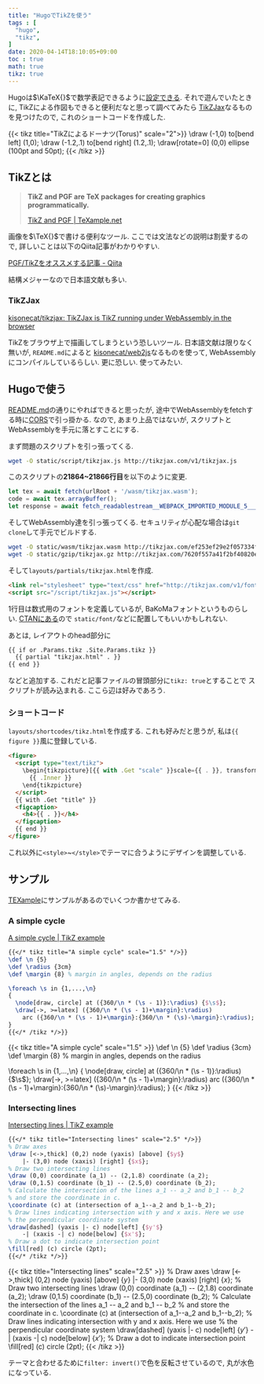 ```yaml
---
title: "HugoでTikZを使う"
tags : [
  "hugo",
  "tikz",
]
date: 2020-04-14T18:10:05+09:00
toc : true
math: true
tikz: true
---
```


Hugoは$\KaTeX{}$で数学表記できるように[設定できる](https://katex.org/docs/autorender.html).
それで遊んでいたときに,
TikZによる作図もできると便利だなと思って調べてみたら
[TikZJax](http://tikzjax.com/)なるものを見つけたので,
これのショートコードを作成した.
<!--more-->

{{< tikz title="TikZによるドーナツ(Torus)" scale="2">}}
\draw (-1,0) to[bend left] (1,0);
\draw (-1.2,.1) to[bend right] (1.2,.1);
\draw[rotate=0] (0,0) ellipse (100pt and 50pt);
{{< /tikz >}}

## TikZとは

>**TikZ and PGF are TeX packages for creating graphics programmatically.**
>
>[TikZ and PGF | TeXample.net](http://www.texample.net/tikz/)

画像を$\TeX{}$で書ける便利なツール.
ここでは文法などの説明は割愛するので,
詳しいことは以下のQiita記事がわかりやすい.

[PGF/TikZをオススメする記事 - Qiita](https://qiita.com/seekworser/items/0ef417ab788e0786d59a)

結構メジャーなので日本語文献も多い.

### TikZJax

[kisonecat/tikzjax: TikZJax is TikZ running under WebAssembly in the browser](https://github.com/kisonecat/tikzjax)

TikZをブラウザ上で描画してしまうという恐しいツール.
日本語文献は限りなく無いが,
`README.md`によると
[kisonecat/web2js](https://github.com/kisonecat/web2js)なるものを使って,
WebAssemblyにコンパイルしているらしい.
更に恐しい. 使ってみたい.

## Hugoで使う

[README.md](https://github.com/kisonecat/tikzjax/blob/master/README.md)の通りにやればできると思ったが,
途中でWebAssemblyをfetchする時に[CORS](https://developer.mozilla.org/en-US/docs/Web/HTTP/CORS)で引っ掛かる.
なので, あまり上品ではないが, スクリプトとWebAssemblyを手元に落とすことにする.

まず問題のスクリプトを引っ張ってくる.

```bash
wget -O static/script/tikzjax.js http://tikzjax.com/v1/tikzjax.js
```

このスクリプトの**21864~21866行目**を以下のように変更.

```js
let tex = await fetch(urlRoot + '/wasm/tikzjax.wasm');
code = await tex.arrayBuffer();
let response = await fetch_readablestream__WEBPACK_IMPORTED_MODULE_5___default()(urlRoot + '/gzip/tikzjax.gz');
```

そしてWebAssembly達を引っ張ってくる.
セキュリティが心配な場合は`git clone`して手元でビルドする.

```bash
wget -O static/wasm/tikzjax.wasm http://tikzjax.com/ef253ef29e2f057334f77ead7f06ed8f22607d38.wasm
wget -O static/gzip/tikzjax.gz http://tikzjax.com/7620f557a41f2bf40820e76ba1fd4d89a484859d.gz
```

そして`layouts/partials/tikzjax.html`を作成.

```html
<link rel="stylesheet" type="text/css" href="http://tikzjax.com/v1/fonts.css">
<script src="/script/tikzjax.js"></script>
```

1行目は数式用のフォントを定義しているが,
BaKoMaフォントというものらしい.
[CTANにある](https://ctan.org/tex-archive/fonts/cm/ps-type1/bakoma/)ので
`static/font/`などに配置してもいいかもしれない.

あとは, レイアウトのhead部分に

```html
{{ if or .Params.tikz .Site.Params.tikz }}
  {{ partial "tikzjax.html" . }}
{{ end }}
```

などと追加する. 
これだと記事ファイルの冒頭部分に`tikz: true`とすることで
スクリプトが読み込まれる. ここら辺は好みであろう.

###  ショートコード

`layouts/shortcodes/tikz.html`を作成する.
これも好みだと思うが, 私は`{{ figure }}`風に登録している.

```html
<figure>
  <script type="text/tikz">
    \begin{tikzpicture}[{{ with .Get "scale" }}scale={{ . }}, transform shape{{ end }},{{ with .Get "domein" }}domain={{ . }}{{ end }}]
      {{ .Inner }}
    \end{tikzpicture}
  </script>
  {{ with .Get "title" }}
  <figcaption>
    <h4>{{ . }}</h4>
  </figcaption>
  {{ end }}
</figure>
```

これ以外に`<style>`~`</style>`でテーマに合うようにデザインを調整している.

## サンプル

[TEXample](http://www.texample.net/)にサンプルがあるのでいくつか書かせてみる.

### A simple cycle

[A simple cycle | TikZ example](http://www.texample.net/tikz/examples/cycle/)

```tex
{{</* tikz title="A simple cycle" scale="1.5" */>}}
\def \n {5}
\def \radius {3cm}
\def \margin {8} % margin in angles, depends on the radius

\foreach \s in {1,...,\n}
{
  \node[draw, circle] at ({360/\n * (\s - 1)}:\radius) {$\s$};
  \draw[->, >=latex] ({360/\n * (\s - 1)+\margin}:\radius) 
    arc ({360/\n * (\s - 1)+\margin}:{360/\n * (\s)-\margin}:\radius);
}
{{</* /tikz */>}}
```

{{< tikz title="A simple cycle" scale="1.5" >}}
\def \n {5}
\def \radius {3cm}
\def \margin {8} % margin in angles, depends on the radius

\foreach \s in {1,...,\n}
{
  \node[draw, circle] at ({360/\n * (\s - 1)}:\radius) {$\s$};
  \draw[->, >=latex] ({360/\n * (\s - 1)+\margin}:\radius) 
    arc ({360/\n * (\s - 1)+\margin}:{360/\n * (\s)-\margin}:\radius);
}
{{< /tikz >}}

### Intersecting lines

[Intersecting lines | TikZ example](http://www.texample.net/tikz/examples/intersecting-lines/)

```tex
{{</* tikz title="Intersecting lines" scale="2.5" */>}}
% Draw axes
\draw [<->,thick] (0,2) node (yaxis) [above] {$y$}
    |- (3,0) node (xaxis) [right] {$x$};
% Draw two intersecting lines
\draw (0,0) coordinate (a_1) -- (2,1.8) coordinate (a_2);
\draw (0,1.5) coordinate (b_1) -- (2.5,0) coordinate (b_2);
% Calculate the intersection of the lines a_1 -- a_2 and b_1 -- b_2
% and store the coordinate in c.
\coordinate (c) at (intersection of a_1--a_2 and b_1--b_2);
% Draw lines indicating intersection with y and x axis. Here we use
% the perpendicular coordinate system
\draw[dashed] (yaxis |- c) node[left] {$y'$}
    -| (xaxis -| c) node[below] {$x'$};
% Draw a dot to indicate intersection point
\fill[red] (c) circle (2pt);
{{</* /tikz */>}}
```

{{< tikz title="Intersecting lines" scale="2.5" >}}
% Draw axes
\draw [<->,thick] (0,2) node (yaxis) [above] {$y$}
    |- (3,0) node (xaxis) [right] {$x$};
% Draw two intersecting lines
\draw (0,0) coordinate (a_1) -- (2,1.8) coordinate (a_2);
\draw (0,1.5) coordinate (b_1) -- (2.5,0) coordinate (b_2);
% Calculate the intersection of the lines a_1 -- a_2 and b_1 -- b_2
% and store the coordinate in c.
\coordinate (c) at (intersection of a_1--a_2 and b_1--b_2);
% Draw lines indicating intersection with y and x axis. Here we use
% the perpendicular coordinate system
\draw[dashed] (yaxis |- c) node[left] {$y'$}
    -| (xaxis -| c) node[below] {$x'$};
% Draw a dot to indicate intersection point
\fill[red] (c) circle (2pt);
{{< /tikz >}}

テーマと合わせるために`filter: invert()`で色を反転させているので,
丸が水色になっている.
